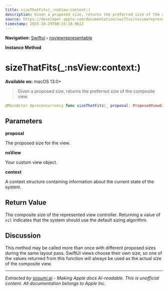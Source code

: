 ```yaml
---
title: sizeThatFits(_:nsView:context:)
description: Given a proposed size, returns the preferred size of the composite view.
source: https://developer.apple.com/documentation/swiftui/nsviewrepresentable/sizethatfits(_:nsview:context:)
timestamp: 2025-10-29T00:15:18.961Z
---
```


**Navigation:** [Swiftui](/documentation/swiftui) › [nsviewrepresentable](/documentation/swiftui/nsviewrepresentable)

**Instance Method**

# sizeThatFits(_:nsView:context:)

**Available on:** macOS 13.0+

> Given a proposed size, returns the preferred size of the composite view.

```swift
@MainActor @preconcurrency func sizeThatFits(_ proposal: ProposedViewSize, nsView: Self.NSViewType, context: Self.Context) -> CGSize?
```

## Parameters

**proposal**

The proposed size for the view.



**nsView**

Your custom view object.



**context**

A context structure containing information about the current state of the system.



## Return Value

The composite size of the represented view controller. Returning a value of `nil` indicates that the system should use the default sizing algorithm.

## Discussion

This method may be called more than once with different proposed sizes during the same layout pass. SwiftUI views choose their own size, so one of the values returned from this function will always be used as the actual size of the composite view.

---

*Extracted by [sosumi.ai](https://sosumi.ai) - Making Apple docs AI-readable.*
*This is unofficial content. All documentation belongs to Apple Inc.*
